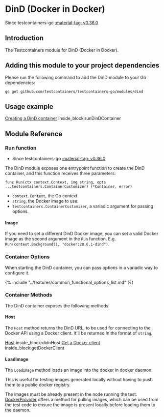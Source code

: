 # DinD (Docker in Docker)

Since testcontainers-go <a href="https://github.com/testcontainers/testcontainers-go/releases/tag/v0.36.0"><span class="tc-version">:material-tag: v0.36.0</span></a>

## Introduction

The Testcontainers module for DinD (Docker in Docker).

## Adding this module to your project dependencies

Please run the following command to add the DinD module to your Go dependencies:

```
go get github.com/testcontainers/testcontainers-go/modules/dind
```

## Usage example

<!--codeinclude-->
[Creating a DinD container](../../modules/dind/examples_test.go) inside_block:runDinDContainer
<!--/codeinclude-->

## Module Reference

### Run function

- Since testcontainers-go <a href="https://github.com/testcontainers/testcontainers-go/releases/tag/v0.36.0"><span class="tc-version">:material-tag: v0.36.0</span></a>

The DinD module exposes one entrypoint function to create the DinD container, and this function receives three parameters:

```golang
func Run(ctx context.Context, img string, opts ...testcontainers.ContainerCustomizer) (*Container, error)
```

- `context.Context`, the Go context.
- `string`, the Docker image to use.
- `testcontainers.ContainerCustomizer`, a variadic argument for passing options.

#### Image

If you need to set a different DinD Docker image, you can set a valid Docker image as the second argument in the `Run` function.
E.g. `Run(context.Background(), "docker:28.0.1-dind")`.

### Container Options

When starting the DinD container, you can pass options in a variadic way to configure it.

{% include "../features/common_functional_options_list.md" %}

### Container Methods

The DinD container exposes the following methods:

#### Host

The `Host` method returns the DinD URL, to be used for connecting
to the Docker API using a Docker client. It'll be returned in the format of `string`.

<!--codeinclude-->
[Host](../../modules/dind/examples_test.go) inside_block:didnHost
[Get a Docker client](../../modules/dind/examples_test.go) inside_block:getDockerClient
<!--/codeinclude-->

#### LoadImage

The `LoadImage` method loads an image into the docker in docker daemon.

This is useful for testing images generated locally without having to push them to a public docker registry.

The images must be already present in the node running the test. [DockerProvider](https://pkg.go.dev/github.com/testcontainers/testcontainers-go#DockerProvider) offers a method for pulling images, which can be used from the test code to ensure the image is present locally before loading them to the daemon.
